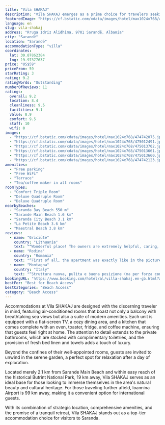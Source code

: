 ```yaml
---
title: "Vila SHAKAJ"
description: "Vila SHAKAJ emerges as a prime choice for travelers seeking a blend of comfort and convenience, situated just a short stroll from the pristine Saranda Bay Beach."
featuredImage: "https://cf.bstatic.com/xdata/images/hotel/max1024x768/474742075.jpg?k=aea58fa4ecb7b1c7cb7b5df5e3d06d7813d6f60ef18d5da235fb1a6606e6f3aa&o=&hp=1"
language: en
slug: vila-shakaj
address: "Rruga Idriz Alidhima, 9701 Sarandë, Albania"
city: "Sarandë"
location: "Sarandë"
accommodationType: "villa"
coordinates:
  lat: 39.87862384
  lng: 19.97377637
price: "US$59"
priceFrom: 59
starRating: 3
rating: 9.2
ratingWords: "Outstanding"
numberOfReviews: 11
ratings:
  overall: 9.2
  location: 8.4
  cleanliness: 9.5
  facilities: 9.1
  value: 8.9
  comfort: 9.5
  staff: 10
  wifi: 0
images:
  - "https://cf.bstatic.com/xdata/images/hotel/max1024x768/474742075.jpg?k=aea58fa4ecb7b1c7cb7b5df5e3d06d7813d6f60ef18d5da235fb1a6606e6f3aa&o=&hp=1"
  - "https://cf.bstatic.com/xdata/images/hotel/max1024x768/475012491.jpg?k=079dbcb4f9a2efdb6f140f9ee5f7fa04974142daea938027b61ff1976cb3b70a&o=&hp=1"
  - "https://cf.bstatic.com/xdata/images/hotel/max1024x768/475013702.jpg?k=3c701624e948076a61978b5a11345e1d5733db87e31d856d93da99ab2ce72c76&o=&hp=1"
  - "https://cf.bstatic.com/xdata/images/hotel/max1024x768/475013661.jpg?k=c88d2a97abc41237c095aa020c6cb8e205d561b851e1ff2e32e3a3c2bfd5b82d&o=&hp=1"
  - "https://cf.bstatic.com/xdata/images/hotel/max1024x768/475013660.jpg?k=d5a9fd75245b8b1895a2f7375144223604ff6efd7182336c0a7309fa81452816&o=&hp=1"
  - "https://cf.bstatic.com/xdata/images/hotel/max1024x768/474742123.jpg?k=320d5b43f4e7b83ba365e1a48f3f678c7abcd9300b1455aecd86e37291880d7a&o=&hp=1"
amenities:
  - "Free parking"
  - "Free WiFi"
  - "Terrace"
  - "Tea/coffee maker in all rooms"
roomTypes:
  - "Comfort Triple Room"
  - "Deluxe Quadruple Room"
  - "Deluxe Quadruple Room"
nearbyBeaches:
  - "Saranda Bay Beach 550 m"
  - "Sarande Main Beach 1.6 km"
  - "Saranda City Beach 3.1 km"
  - "La Petite Beach 3.6 km"
  - "Maestral Beach 3.8 km"
reviews:
  - name: "Griciūtė"
    country: "Lithuania"
    text: "“Wonderful place! The owners are extremely helpful, caring, provide all kinds of help! The room has everything you need. The view from the balcony is spectacular! We will be happy to come back! We recommend it to everyone who wants to spend time in...”"
  - name: "Rodina"
    country: "Romania"
    text: "“First of all, the apartment was exactly like in the pictures: very nice, clean and sea view, with all the conditions described on booking. The owners are very friendly, nice and caring. They expected us with a water can of 5 liters cold from the...”"
  - name: "Montagna"
    country: "Italy"
    text: "“Struttura nuova, pulita e buona posizione (ma per forza con macchina).”"
bookingURL: "https://www.booking.com/hotel/al/villa-shakaj.en-gb.html?aid=8035640"
bestFor: "Best for Beach Access"
bestCategories: "Beach Access"
category: "Beach Access"
---
```


Accommodations at Vila SHAKAJ are designed with the discerning traveler in mind, featuring air-conditioned rooms that boast not only a balcony with breathtaking sea views but also a suite of modern amenities. Each unit is equipped with a flat-screen TV, a cozy dining area, and a kitchen that comes complete with an oven, toaster, fridge, and coffee machine, ensuring that guests feel right at home. The attention to detail extends to the private bathrooms, which are stocked with complimentary toiletries, and the provision of fresh bed linen and towels adds a touch of luxury.

Beyond the confines of their well-appointed rooms, guests are invited to unwind in the serene garden, a perfect spot for relaxation after a day of exploration. 

Located merely 2.1 km from Sarande Main Beach and within easy reach of the historical Butrint National Park, 19 km away, Vila SHAKAJ serves as an ideal base for those looking to immerse themselves in the area's natural beauty and cultural heritage. For those traveling further afield, Ioannina Airport is 99 km away, making it a convenient option for international guests.

With its combination of strategic location, comprehensive amenities, and the promise of a tranquil retreat, Vila SHAKAJ stands out as a top-tier accommodation choice for visitors to Saranda.